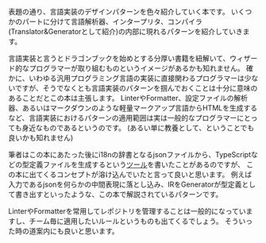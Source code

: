 表題の通り、言語実装のデザインパターンを色々紹介していく本です。
いくつかのパートに分けて言語解析器、インタープリタ、コンパイラ(Translator&Generatorとして紹介)の内部に現れるパターンを紹介していきます。

言語実装と言うとドラゴンブックを始めとする分厚い書籍を紐解いて、ウィザード的なプログラマーが取り組むものというイメージがあるかも知れません。
確かに、いわゆる汎用プログラミング言語の実装に直接関わるプログラマーは少ないですが、そうでなくとも言語実装のパターンを掴んでおくことは十分に意味のあることだとこの本は主張します。
LinterやFormatter、設定ファイルの解析器、あるいはマークダウンのような軽量マークアップ言語からHTMLを生成するなど、言語実装におけるパターンの適用範囲は実は一般的なプログラマーにとっても身近なものであるというのです。
(あるい単に教養として、ということでも良いかも知れません)

筆者はこの本にあたった後にi18nの辞書となるjsonファイルから、TypeScriptなどの型定義ファイルを生成するという[ツール](https://github.com/kogai/typed_i18n)を書いたことがあるのですが、
この本に出てくるコンセプトが溶け込んでいたと言って良いと思います。
例えば入力であるjsonを何らかの中間表現に落とし込み、IRをGeneratorが型定義として書き出すといったような、この本で解説されているパターンです。

LinterやFormatterを常用してレポジトリを管理することは一般的になっていますし、チーム毎に適用したいルールというものも出てくるでしょう。
そういった時の道案内にも良いと思います。
